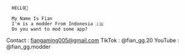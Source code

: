      HELLO👋

      My Name Is Fian
      I'm is a modder From Indonesia 🇮🇩
      Do you want to mod some app?
Contact : fiangaming005@gmail.com
TikTok : @fian_gg.20
YouTube : @fian_gg.modder
